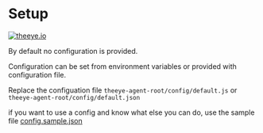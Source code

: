 # Setup

[![theeye.io](/images/logo-theeye-theOeye-logo2.png)](https://theeye.io/en/index.html)

By default no configuration is provided.

Configuration can be set from environment variables or provided with configuration file.

Replace the configuation file `theeye-agent-root/config/default.js` or `theeye-agent-root/config/default.json`

if you want to use a config and know what else you can do, use the sample file [config.sample.json](examples/config.sample.js)

